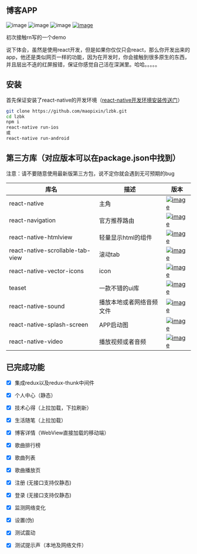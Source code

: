 ## 博客APP
![image](https://img.shields.io/appveyor/ci/gruntjs/grunt.svg)
![image](https://camo.githubusercontent.com/9a140a4c68e7c178bc660bee7675f4f25ff7ade3/68747470733a2f2f696d672e736869656c64732e696f2f6e706d2f6c2f7675652e737667)
![image](https://img.shields.io/badge/react--native-0.55.4-blue.svg)
[![image](https://img.shields.io/badge/%E5%8D%9A%E5%AE%A2%E5%9B%AD-%E5%8D%81%E5%B9%B4%E9%9B%AA%E8%90%BD-blue.svg)](https://www.cnblogs.com/maopixin/)



初次接触rn写的一个demo

说下体会，虽然是使用react开发，但是如果你仅仅只会react，那么你开发出来的app，他还是类似网页一样的功能，因为在开发时，你会接触到很多原生的东西，并且层出不迭的红屏报错，保证你感觉自己活在深渊里。哈哈。。。。。

## 安装
首先保证安装了react-native的开发环境（[react-native开发环境安装传送门](https://facebook.github.io/react-native/docs/getting-started)）

```bash
git clone https://github.com/maopixin/lzbk.git
cd lzbk 
npm i
react-native run-ios
或
react-native run-android
```


## 第三方库（对应版本可以在package.json中找到）

注意：请不要随意使用最新版第三方包，说不定你就会遇到无可预期的bug

库名 | 描述 | 版本
---|---|---
react-native | 主角 | [![image](https://img.shields.io/badge/npm-v0.55.4-blue.svg)](https://github.com/facebook/react-native) 
react-navigation | 官方推荐路由 | [![image](https://img.shields.io/badge/npm-v3.0.2-blue.svg)](https://github.com/react-navigation/react-navigation)
react-native-htmlview | 轻量显示html的组件 | [![image](https://img.shields.io/badge/npm-v0.13.0-blue.svg)](https://github.com/jsdf/react-native-htmlview) 
react-native-scrollable-tab-view | 滚动tab | [![image](https://img.shields.io/badge/npm-v0.10.0-blue.svg)](https://github.com/ptomasroos/react-native-scrollable-tab-view) 
react-native-vector-icons | icon | [![image](https://img.shields.io/badge/npm-v6.1.0-blue.svg)](https://github.com/oblador/react-native-vector-icons)  
teaset | 一款不错的ui库 | [![image](https://img.shields.io/badge/npm-v0.5.10-blue.svg)](https://github.com/rilyu/teaset) 
react-native-sound | 播放本地或者网络音频文件 | [![image](https://img.shields.io/badge/npm-v0.10.9-blue.svg)](https://github.com/zmxv/react-native-sound)  
react-native-splash-screen | APP启动图 | [![image](https://img.shields.io/badge/npm-v3.0.9-blue.svg)](https://github.com/crazycodeboy/react-native-splash-screen)   
react-native-video | 播放视频或者音频 | [![image](https://img.shields.io/badge/npm-v3.2.1-blue.svg)](https://github.com/react-native-community/react-native-video)  



## 已完成功能
- [x] 集成redux以及redux-thunk中间件
- [x] 个人中心（静态）
- [x] 技术心得（上拉加载，下拉刷新）
- [x] 生活随笔（上拉加载）
- [x] 博客详情（WebView直接加载的移动端）
- [x] 歌曲排行榜
- [x] 歌曲列表
- [x] 歌曲播放页
- [x] 注册 (无接口支持仅静态)
- [x] 登录 (无接口支持仅静态)
- [x] 监测网络变化
- [x] 设置(伪)
- [x] 测试震动
- [x] 测试提示声（本地及网络文件）


